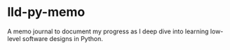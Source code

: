 # lld-py-memo
A memo journal to document my progress as I deep dive into learning low-level software designs in Python.
